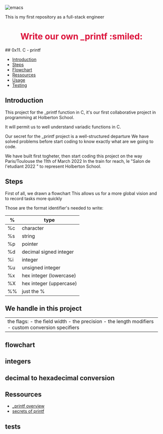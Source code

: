 ![emacs](https://user-images.githubusercontent.com/96126445/153771585-bc34266d-0e43-49a9-835c-02638af4d365.png)

This is my first repository as a full-stack engineer
<!DOCTYPE html>
<html lang="en">
  <head>
    <meta charset="UTF-8" />
    <meta http-equiv="X-UA-Compatible" content="IE=edge" />
    <meta name="viewport" content="width=device-width, initial-scale=1.0" />
   
  </head>
  <body>
    <main>
      <h1 style="color: crimson;text-align: center;"> Write our own _printf :smiled:</h1>
        ## 0x11. C - printf
 

* [Introduction](#introduction)
* [Steps](#steps)
* [Flowchart](#flowchart) 
* [Ressources](#learning)
* [Usage](#usage)
* [Testing](#tests) 

## Introduction  


This project  for the _printf function in C, it's our first collaborative
project in programming at Holberton School.


It will permit us to well understand variadic functions in C.

Our secret for the _printf project is a well-structured departure 
We have solved problems before start coding to know exactly what are we going to code.

We have built first togheter, then start coding this project on the way Paris/Toulouse the 11th of March 2022
In the train for reach, le "Salon de l'etudiant 2022 " to represent Holberton School.



## Steps

First of all, we drawn a flowchart 
This allows us for a more global vision and to record tasks more quickly 

Those are the format identifier's needed to write:

%  | type |
---|------|
%c | character				|
%s | string					|
%p | pointer				|
%d | decimal signed integer	|
%i | integer				|
%u | unsigned integer		|
%x | hex integer (lowercase)|
%X | hex integer (uppercase)|
%% | just the %				|

## We handle in this project
<table><tr><td valign="top" width="50%">
 the flags:
- the field width
- the precision
- the length modifiers
- custom conversion specifiers
</td></tr></table>




    


## flowchart


## integers



## decimal to hexadecimal conversion



## Ressources

* [_printf overview]()
* [secrets of printf]()

## tests

  


<footer>



</footer>

</body>


</html>
